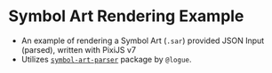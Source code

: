 # Symbol Art Rendering Example

- An example of rendering a Symbol Art (`.sar`) provided JSON Input (parsed), written with PixiJS v7
- Utilizes [`symbol-art-parser`](https://github.com/logue/symbol-art-parser) package by `@logue`.
